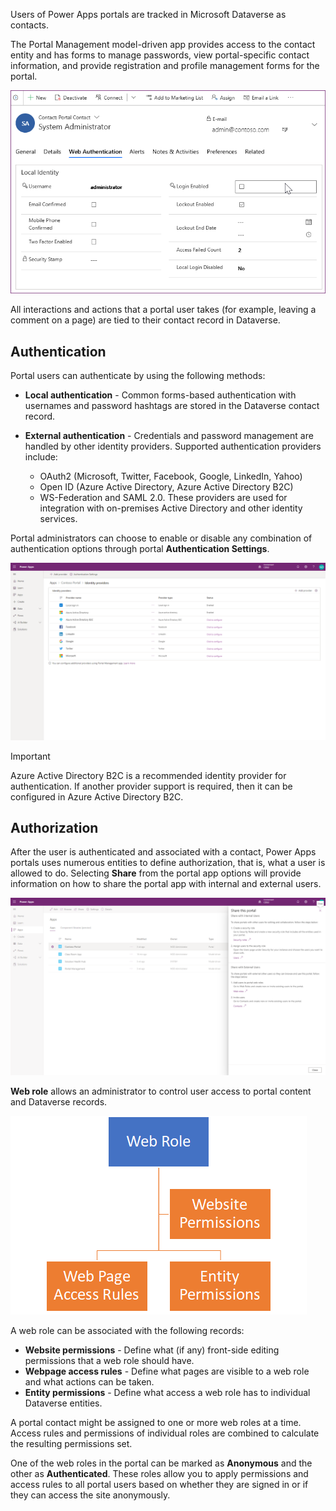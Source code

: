 Users of Power Apps portals are tracked in Microsoft Dataverse as contacts.

The Portal Management model-driven app provides access to the contact entity and has forms to manage passwords, view portal-specific contact information, and provide registration and profile management forms for the portal.

![Contact web authentication form](../media/4-contact-web-authentication-form.png)

All interactions and actions that a portal user takes (for example, leaving a comment on a page) are tied to their contact record in Dataverse.

## Authentication

Portal users can authenticate by using the following methods:

- **Local authentication** - Common forms-based authentication with usernames and password hashtags are stored in the Dataverse contact record.

- **External authentication** - Credentials and password management are handled by other identity providers. Supported authentication providers include:
  - OAuth2 (Microsoft, Twitter, Facebook, Google, LinkedIn, Yahoo)
  - Open ID (Azure Active Directory, Azure Active Directory B2C)
  - WS-Federation and SAML 2.0. These providers are used for integration with on-premises Active Directory and other identity services.

Portal administrators can choose to enable or disable any combination of authentication options through portal **Authentication Settings**.

![Portals Authentication Settings](../media/1-7-portal-authentication-settings.png)

> [!IMPORTANT]
> Azure Active Directory B2C is a recommended identity provider for authentication. If another provider support is required, then it can be configured in Azure Active Directory B2C.

## Authorization

After the user is authenticated and associated with a contact, Power Apps portals uses numerous entities to define authorization, that is, what a user is allowed to do. Selecting **Share** from the portal app options will provide information on how to share the portal app with internal and external users.

![Portals security constructs](../media/1-7-portal-security.png)

**Web role** allows an administrator to control user access to portal content and Dataverse records.

![Portals security constructs](../media/4-security-web-roles-permissions.png)

A web role can be associated with the following records:

- **Website permissions** - Define what (if any) front-side editing permissions that a web role should have.
- **Webpage access rules** - Define what pages are visible to a web role and what actions can be taken.
- **Entity permissions** - Define what access a web role has to individual Dataverse entities.

A portal contact might be assigned to one or more web roles at a time. Access rules and permissions of individual roles are combined to calculate the resulting permissions set.

One of the web roles in the portal can be marked as **Anonymous** and the other as **Authenticated**. These roles allow you to apply permissions and access rules to all portal users based on whether they are signed in or if they can access the site anonymously.
